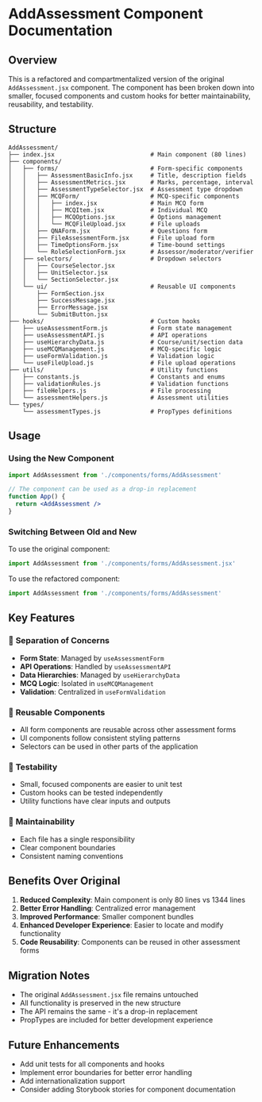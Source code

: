 # AddAssessment Component Documentation

## Overview
This is a refactored and compartmentalized version of the original `AddAssessment.jsx` component. The component has been broken down into smaller, focused components and custom hooks for better maintainability, reusability, and testability.

## Structure

```
AddAssessment/
├── index.jsx                           # Main component (80 lines)
├── components/
│   ├── forms/                          # Form-specific components
│   │   ├── AssessmentBasicInfo.jsx     # Title, description fields
│   │   ├── AssessmentMetrics.jsx       # Marks, percentage, interval
│   │   ├── AssessmentTypeSelector.jsx  # Assessment type dropdown
│   │   ├── MCQForm/                    # MCQ-specific components
│   │   │   ├── index.jsx               # Main MCQ form
│   │   │   ├── MCQItem.jsx             # Individual MCQ
│   │   │   ├── MCQOptions.jsx          # Options management
│   │   │   └── MCQFileUpload.jsx       # File uploads
│   │   ├── QNAForm.jsx                 # Questions form
│   │   ├── FileAssessmentForm.jsx      # File upload form
│   │   ├── TimeOptionsForm.jsx         # Time-bound settings
│   │   └── RoleSelectionForm.jsx       # Assessor/moderator/verifier
│   ├── selectors/                      # Dropdown selectors
│   │   ├── CourseSelector.jsx
│   │   ├── UnitSelector.jsx
│   │   └── SectionSelector.jsx
│   └── ui/                             # Reusable UI components
│       ├── FormSection.jsx
│       ├── SuccessMessage.jsx
│       ├── ErrorMessage.jsx
│       └── SubmitButton.jsx
├── hooks/                              # Custom hooks
│   ├── useAssessmentForm.js            # Form state management
│   ├── useAssessmentAPI.js             # API operations
│   ├── useHierarchyData.js             # Course/unit/section data
│   ├── useMCQManagement.js             # MCQ-specific logic
│   ├── useFormValidation.js            # Validation logic
│   └── useFileUpload.js                # File upload operations
├── utils/                              # Utility functions
│   ├── constants.js                    # Constants and enums
│   ├── validationRules.js              # Validation functions
│   ├── fileHelpers.js                  # File processing
│   └── assessmentHelpers.js            # Assessment utilities
└── types/
    └── assessmentTypes.js              # PropTypes definitions
```

## Usage

### Using the New Component
```jsx
import AddAssessment from './components/forms/AddAssessment'

// The component can be used as a drop-in replacement
function App() {
  return <AddAssessment />
}
```

### Switching Between Old and New
To use the original component:
```jsx
import AddAssessment from './components/forms/AddAssessment.jsx'
```

To use the refactored component:
```jsx
import AddAssessment from './components/forms/AddAssessment'
```

## Key Features

### 🎯 **Separation of Concerns**
- **Form State**: Managed by `useAssessmentForm`
- **API Operations**: Handled by `useAssessmentAPI`
- **Data Hierarchies**: Managed by `useHierarchyData`
- **MCQ Logic**: Isolated in `useMCQManagement`
- **Validation**: Centralized in `useFormValidation`

### 🔄 **Reusable Components**
- All form components are reusable across other assessment forms
- UI components follow consistent styling patterns
- Selectors can be used in other parts of the application

### 🧪 **Testability**
- Small, focused components are easier to unit test
- Custom hooks can be tested independently
- Utility functions have clear inputs and outputs

### 📱 **Maintainability**
- Each file has a single responsibility
- Clear component boundaries
- Consistent naming conventions

## Benefits Over Original

1. **Reduced Complexity**: Main component is only 80 lines vs 1344 lines
2. **Better Error Handling**: Centralized error management
3. **Improved Performance**: Smaller component bundles
4. **Enhanced Developer Experience**: Easier to locate and modify functionality
5. **Code Reusability**: Components can be reused in other assessment forms

## Migration Notes

- The original `AddAssessment.jsx` file remains untouched
- All functionality is preserved in the new structure
- The API remains the same - it's a drop-in replacement
- PropTypes are included for better development experience

## Future Enhancements

- Add unit tests for all components and hooks
- Implement error boundaries for better error handling
- Add internationalization support
- Consider adding Storybook stories for component documentation
